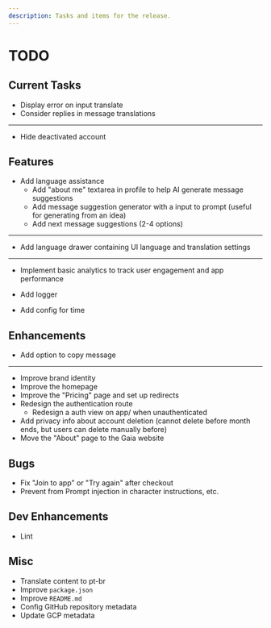 ```yaml
---
description: Tasks and items for the release.
---
```


# TODO

## Current Tasks

- Display error on input translate
- Consider replies in message translations
---
- Hide deactivated account

## Features

- Add language assistance
  - Add "about me" textarea in profile to help AI generate message suggestions
  - Add message suggestion generator with a input to prompt (useful for generating from an idea)
  - Add next message suggestions (2-4 options)

- ---
- Add language drawer containing UI language and translation settings
- ---
- Implement basic analytics to track user engagement and app performance
- Add logger

- Add config for time

## Enhancements

- Add option to copy message
---
- Improve brand identity
- Improve the homepage
- Improve the "Pricing" page and set up redirects
- Redesign the authentication route
  - Redesign a auth view on app/ when unauthenticated
- Add privacy info about account deletion (cannot delete before month ends, but users can delete manually before)
- Move the "About" page to the Gaia website

## Bugs

- Fix "Join to app" or "Try again" after checkout
- Prevent from Prompt injection in character instructions, etc.

## Dev Enhancements

- Lint

## Misc

- Translate content to pt-br
- Improve `package.json`
- Improve `README.md`
- Config GitHub repository metadata
- Update GCP metadata
